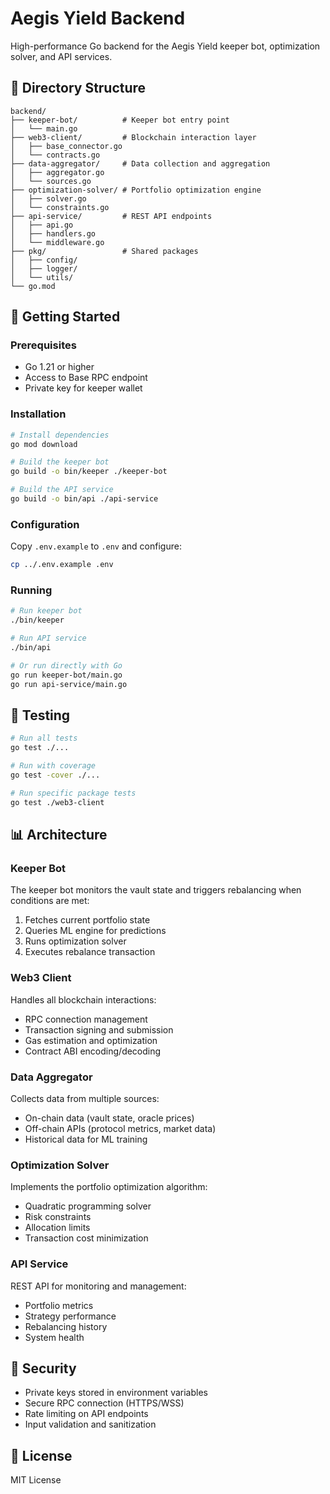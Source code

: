 # Aegis Yield Backend

High-performance Go backend for the Aegis Yield keeper bot, optimization solver, and API services.

## 📁 Directory Structure

```
backend/
├── keeper-bot/          # Keeper bot entry point
│   └── main.go
├── web3-client/         # Blockchain interaction layer
│   ├── base_connector.go
│   └── contracts.go
├── data-aggregator/     # Data collection and aggregation
│   ├── aggregator.go
│   └── sources.go
├── optimization-solver/ # Portfolio optimization engine
│   ├── solver.go
│   └── constraints.go
├── api-service/         # REST API endpoints
│   ├── api.go
│   ├── handlers.go
│   └── middleware.go
├── pkg/                 # Shared packages
│   ├── config/
│   ├── logger/
│   └── utils/
└── go.mod
```

## 🚀 Getting Started

### Prerequisites

- Go 1.21 or higher
- Access to Base RPC endpoint
- Private key for keeper wallet

### Installation

```bash
# Install dependencies
go mod download

# Build the keeper bot
go build -o bin/keeper ./keeper-bot

# Build the API service
go build -o bin/api ./api-service
```

### Configuration

Copy `.env.example` to `.env` and configure:

```bash
cp ../.env.example .env
```

### Running

```bash
# Run keeper bot
./bin/keeper

# Run API service
./bin/api

# Or run directly with Go
go run keeper-bot/main.go
go run api-service/main.go
```

## 🧪 Testing

```bash
# Run all tests
go test ./...

# Run with coverage
go test -cover ./...

# Run specific package tests
go test ./web3-client
```

## 📊 Architecture

### Keeper Bot
The keeper bot monitors the vault state and triggers rebalancing when conditions are met:
1. Fetches current portfolio state
2. Queries ML engine for predictions
3. Runs optimization solver
4. Executes rebalance transaction

### Web3 Client
Handles all blockchain interactions:
- RPC connection management
- Transaction signing and submission
- Gas estimation and optimization
- Contract ABI encoding/decoding

### Data Aggregator
Collects data from multiple sources:
- On-chain data (vault state, oracle prices)
- Off-chain APIs (protocol metrics, market data)
- Historical data for ML training

### Optimization Solver
Implements the portfolio optimization algorithm:
- Quadratic programming solver
- Risk constraints
- Allocation limits
- Transaction cost minimization

### API Service
REST API for monitoring and management:
- Portfolio metrics
- Strategy performance
- Rebalancing history
- System health

## 🔐 Security

- Private keys stored in environment variables
- Secure RPC connection (HTTPS/WSS)
- Rate limiting on API endpoints
- Input validation and sanitization

## 📝 License

MIT License
